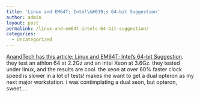 ```yaml
---
title: 'Linux and EM64T; Intel\&#039;s 64-bit Suggestion'
author: admin
layout: post
permalink: /linux-and-em64t-intels-64-bit-suggestion/
categories:
  - Uncategorized
---
```

[AnandTech has this article: Linux and EM64T; Intel&#8217;s 64-bit Suggestion][1]. they test an athlon 64 at 2.2Gz and an intel Xeon at 3.6Gz. they tested under linux, and the results are cool. the xeon at over 60% faster clock speed is slower in a lot of tests! makes me want to get a dual opteron as my next major workstation. i was contimplating a dual xeon, but opteron, sweet&#8230;.

 [1]: http://www.anandtech.com/linux/showdoc.aspx?i=2158
